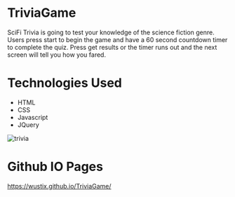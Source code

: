 # TriviaGame

SciFi Trivia is going to test your knowledge of the science fiction genre.  Users press start to begin the game and have a 60 second countdown timer to complete the quiz.  Press get results or the timer runs out and the next screen will tell you how you fared.  


# Technologies Used

* HTML
* CSS
* Javascript
* JQuery

![trivia](https://user-images.githubusercontent.com/36867791/51575763-12651000-1e79-11e9-96c9-8ff5aaa616ce.png)

# Github IO Pages

https://wustix.github.io/TriviaGame/
